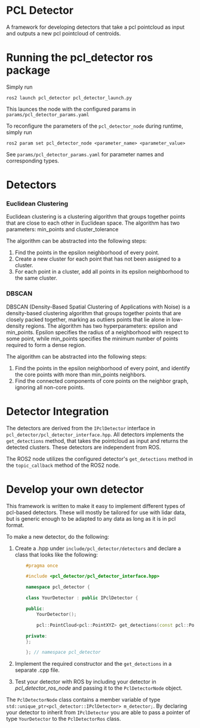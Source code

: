 # PCL Detector

A framework for developing detectors that take a pcl pointcloud as input and outputs a new pcl pointcloud of centroids.


# Running the pcl_detector ros package

Simply run
```
ros2 launch pcl_detector pcl_detector_launch.py
```
This launces the node with the configured params in 
`params/pcl_detector_params.yaml`

To reconfigure the parameters of the `pcl_detector_node` during runtime, simply run

```
ros2 param set pcl_detector_node <parameter_name> <parameter_value> 
```

See `params/pcl_detector_params.yaml` for parameter names and corresponding types.

# Detectors

### Euclidean Clustering

Euclidean clustering is a clustering algorithm that groups together points that are close to each other in Euclidean space. The algorithm has two parameters: min_points and cluster_tolerance

The algorithm can be abstracted into the following steps:

1. Find the points in the epsilon neighborhood of every point.
2. Create a new cluster for each point that has not been assigned to a cluster.
3. For each point in a cluster, add all points in its epsilon neighborhood to the same cluster.

### DBSCAN

DBSCAN (Density-Based Spatial Clustering of Applications with Noise) is a density-based clustering algorithm that groups together points that are closely packed together, marking as outliers points that lie alone in low-density regions. The algorithm has two hyperparameters: epsilon and min_points. Epsilon specifies the radius of a neighborhood with respect to some point, while min_points specifies the minimum number of points required to form a dense region. 

The algorithm can be abstracted into the following steps:

1. Find the points in the epsilon neighborhood of every point, and identify the core points with more than min_points neighbors.
2. Find the connected components of core points on the neighbor graph, ignoring all non-core points.

# Detector Integration
The detectors are derived from the `IPclDetector` interface in `pcl_detector/pcl_detector_interface.hpp`. All detectors implements the `get_detections` method, that takes the pointcloud as input and returns the detected clusters. These detectors are independent from ROS.

The ROS2 node utilizes the configured detector's `get_detections` method in the `topic_callback` method of the ROS2 node.

# Develop your own detector

This framework is written to make it easy to implement different types of pcl-based detectors. These will mostly be tailored for use with lidar data, but is generic enough to be adapted to any data as long as it is in pcl format.

To make a new detector, do the following:

1. Create a .hpp under `include/pcl_detector/detectors` and declare a class that looks like the following:

    ```C++
        #pragma once

        #include <pcl_detector/pcl_detector_interface.hpp>

        namespace pcl_detector {

        class YourDetector : public IPclDetector {

        public:
            YourDetector();

            pcl::PointCloud<pcl::PointXYZ> get_detections(const pcl::PointCloud<pcl::PointXYZ>& points) override;

        private:
        };

        }; // namespace pcl_detector
    ```

2. Implement the required constructor and the `get_detections` in a separate .cpp file.
3. Test your detector with ROS by including your detector in *pcl_detector_ros_node* and passing it to the `PclDetectorNode` object. 


The `PclDetectorNode` class contains a member variable of type `std::unique_ptr<pcl_detector::IPclDetector> m_detector;`. By declaring your detector to inherit from `IPclDetector` you are able to pass a pointer of type `YourDetector` to the `PclDetectorRos` class.